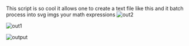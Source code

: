 This script is so cool it allows one to create a text file  like this and it batch process into svg imgs your math expressions 
![out2](https://github.com/nate-fidalgo/scripts/assets/71114853/1e9c144b-ee41-4a1f-820d-c41dc9f2208d)


![out1](https://github.com/nate-fidalgo/scripts/assets/71114853/553b3923-f577-46e1-9e1b-f37b6d54015d)


![output](https://github.com/nate-fidalgo/scripts/assets/71114853/0ca6eb31-16fc-43cc-a163-e6fd93d7ba4e)
